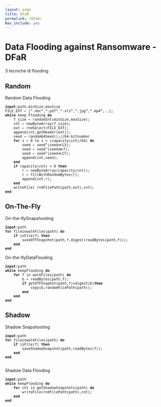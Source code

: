 ```yaml
---
layout: page
title: DFaR
permalink: /DFaR/
Nav_include: yes
---
```


# Data Flooding against Ransomware - DFaR

3 tecniche di flooding

## Random

Random Data Flooding



<pre><small><b>input</b>:path,minSize,maxSize
FILE_EXT ← [“.doc”,“.pdf”,“.xls”,“.jpg”,“.mp4”,..];
<b>while</b> keep Flooding <b>do</b>
    f_size ← randomInt(minSize,maxSize);
    cnt ← newByteArray(f_size);
    ext ← rndSelect(FILE_EXT);
    append(cnt,getHeader(ext));
    seed ← random64Seed();//64-bitnumber
    <b>for</b> i ← 0 to i < (capacity(cnt)/64) <b>do</b>
        seed ← seed^(seed≪13);
        seed ← seed^(seed⋙7);
        seed ← seed^(seed≪17);
        append(cnt,seed);
    <b>end</b>
    <b>if</b> capacity(cnt) > 0 <b>then</b>
        r ← newByteArray(capacity(cnt));
        r ← fillWithRandomBytes(r);
        append(cnt,r);     
    <b>end</b> 
    writeFile( rndFilePath(path,ext),cnt); 
<b>end</b>
</small></pre>



## On-The-Fly

On-the-flySnapshooting

<pre><small><b>input</b>:path
<b>for</b> fileinwalkFiles(path) <b>do</b>
    <b>if</b> isFile(f) <b>then</b>
        saveOTFSnapshot(path,f,digest(readBytes(path,f)));
    <b>end</b>
<b>end</b>
</small></pre>

On-the-flyDataFlooding

<pre><small><b>input</b>:path
<b>while</b> keepFlooding <b>do</b>
    <b>for</b> f in walkFiles(path) <b>do</b>
        b ← readBytes(path,f);
        <b>if</b> getOTFSnaphot(path,f)=digest(b)<b>then</b>
            copy(b,randomFilePath(path));
        <b>end</b>
    <b>end</b>
<b>end</b>
</small></pre>


## Shadow

Shadow Snapshooting

<pre><small><b>input</b>:path
<b>for</b> fileinwalkFiles(path) <b>do</b>
    <b>if</b> isFile(f) <b>then</b>
        saveShadowSnapshot(path,readBytes(f));
    <b>end</b>
<b>end</b>

</small></pre>
Shadow Data Flooding

<pre><small><b>input</b>:path
<b>while</b> keepFlooding <b>do </b>
    <b>for</b> cnt in getShadowSnapshots(path) <b>do</b>
        writeFile(rndFilePath(path),cnt);
    <b>end</b>
<b>end</b>
</small></pre>



